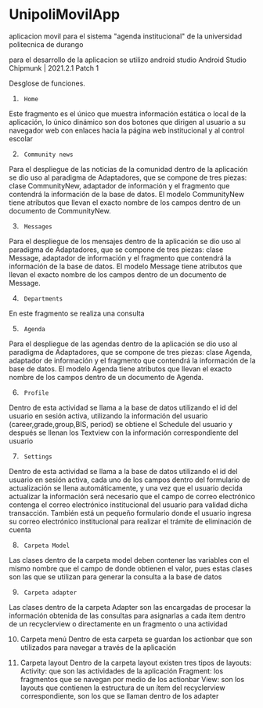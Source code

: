 # UnipoliMovilApp
 aplicacion movil para el sistema "agenda institucional" de la universidad politecnica de durango

para el desarrollo de la aplicacion se utilizo android studio
        Android Studio Chipmunk | 2021.2.1 Patch 1

Desglose de funciones.

1.		Home
Este fragmento es el único que muestra información estática o local de la aplicación, lo único dinámico son dos botones que dirigen al usuario a su navegador web con enlaces hacia la página web institucional y al control escolar

2.		Community news
Para el despliegue de las noticias de la comunidad dentro de la aplicación se dio uso al paradigma de Adaptadores, que se compone de tres piezas: clase CommunityNew, adaptador de información y el fragmento que contendrá la información de la base de datos.
El modelo CommunityNew tiene atributos que llevan el exacto nombre de los campos dentro de un documento de CommunityNew.

3.		Messages
Para el despliegue de los mensajes dentro de la aplicación se dio uso al paradigma de Adaptadores, que se compone de tres piezas: clase Message, adaptador de información y el fragmento que contendrá la información de la base de datos.
El modelo Message tiene atributos que llevan el exacto nombre de los campos dentro de un documento de Message.

4.		Departments
En este fragmento se realiza una consulta

5.		Agenda
Para el despliegue de las agendas dentro de la aplicación se dio uso al paradigma de Adaptadores, que se compone de tres piezas: clase Agenda, adaptador de información y el fragmento que contendrá la información de la base de datos.
El modelo Agenda tiene atributos que llevan el exacto nombre de los campos dentro de un documento de Agenda.

6.		Profile
Dentro de esta actividad se llama a la base de datos utilizando el id del usuario en sesión activa, utilizando la información del usuario (career,grade,group,BIS, period) se obtiene el Schedule del usuario y después se llenan los Textview con la información correspondiente del usuario

7.		Settings
Dentro de esta actividad se llama a la base de datos utilizando el id del usuario en sesión activa, cada uno de los campos dentro del formulario de actualización se llena automáticamente, y una vez que el usuario decida actualizar la información será necesario que el campo de correo electrónico contenga el correo electrónico institucional del usuario para validad dicha transacción.
También está un pequeño formulario donde el usuario ingresa su correo electrónico institucional para realizar el trámite de eliminación de cuenta

8.		Carpeta Model
Las clases dentro de la carpeta model deben contener las variables con el mismo nombre que el campo de donde obtienen el valor, pues estas clases son las que se utilizan para generar la consulta a la base de datos

9.		Carpeta adapter
Las clases dentro de la carpeta Adapter son las encargadas de procesar la información obtenida de las consultas para asignarlas a cada ítem dentro de un recyclerview o directamente en un fragmento o una actividad

10.	 Carpeta menú
Dentro de esta carpeta se guardan los actionbar que son utilizados para navegar a través de la aplicación

11.	 Carpeta layout
Dentro de la carpeta layout existen tres tipos de layouts:
Activity: que son las actividades de la aplicación
Fragment: los fragmentos que se navegan por medio de los actionbar
View: son los layouts que contienen la estructura de un ítem del recyclerview correspondiente, son los que se llaman dentro de los adapter
